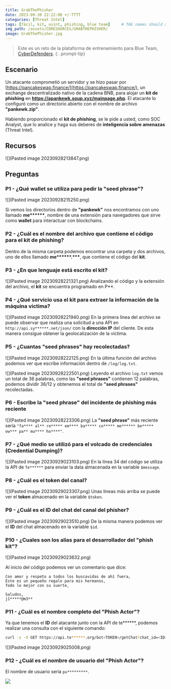```yaml
---
title: GrabThePhisher
date: 2023-09-30 22:22:00 +/-TTTT
categories: [Threat Intel]
tags: [fácil, kit, osint, phishing, blue team]     # TAG names should always be lowercase
img_path: /assets/CDRESOURCES/GRABTHEPHISHER/
image: GrabThePhisher.jpg
---
```


> Este es un reto de la plataforma de entrenamiento para Blue Team, [CyberDefenders](https://cyberdefenders.org).
{: .prompt-tip}

## Escenario
Un atacante comprometió un servidor y se hizo pasar por [https://pancakeswap.finance/](https://pancakeswap.finance/), un exchange descentralizado nativo de la cadena BNB, para alojar un **kit de phishing** en **https://apankewk.soup.xyz/mainpage.php**. El atacante lo configuró como un directorio abierto con el nombre de archivo **"pankewk.zip"**. 

Habiendo proporcionado el **kit de phishing**, se le pide a usted, como SOC Analyst, que lo analice y haga sus deberes de **inteligencia sobre amenazas** (Threat Intel).

## Recursos
![](Pasted image 20230928213847.png)


## Preguntas
### P1 - ¿Qué wallet se utiliza para pedir la "seed phrase"?
![](Pasted image 20230928215250.png)

Si vemos los directorios dentro de **"pankewk"** nos encontramos con uno llamado **me\*\*\*\*\*\***, nombre de una extensión para navegadores que sirve como **wallet** para interactuar con blockchains.

### P2 - ¿Cuál es el nombre del archivo que contiene el código para el kit de phishing?

Dentro de la misma carpeta podemos encontrar una carpeta y dos archivos, uno de ellos llamado **me\*\*\*\*\*\*.\*\*\***, que contiene el código del **kit**.
 
### P3 - ¿En que lenguaje está escrito el kit?

![](Pasted image 20230928221321.png)
Analizando el código y la extensión del archivo, el **kit** se encuentra programado en P**.

### P4 - ¿Qué servicio usa el kit para extraer la información de la máquina victima?

![](Pasted image 20230928221940.png)
En la primera línea del archivo se puede observar que realiza una solicitud a una API en `http://api.sy******.net/json/` con la **dirección IP** del cliente. De esta manera consigue obtener la geolocalización de la victima.

### P5 - ¿Cuantas "seed phrases" hay recolectadas?

![](Pasted image 20230928222125.png)
En la última función del archivo podemos ver que escribe información dentro de `/log/log.txt`.

![](Pasted image 20230928222501.png)
Leyendo el archivo `log.txt` vemos un total de 36 palabras, como las **"seed phrases"** contienen 12 palabras, podemos dividir 36/12 y obtenemos el total de **"seed phrases"** recolectadas.

### P6 - Escribe la "seed phrase" del incidente de phishing más reciente

![](Pasted image 20230928223306.png)
La **"seed phrase"** más reciente sería `"fa**** al** re***** em**** ba***** co***** me****** be***** ow*** pa** mu**** ho****"`.

### P7 - ¿Qué medio se utilizó para el volcado de credenciales (Credential Dumping)?

![](Pasted image 20230929023103.png)
En la línea 34 del código se utiliza la API de `Te******` para enviar la data almacenada en la variable `$message`.

### P8 - ¿Cuál es el token del canal?

![](Pasted image 20230929023307.png)
Unas líneas más arriba se puede ver el **token** almacenado en la variable `$token`.

### P9 - ¿Cuál es el ID del chat del canal del phisher?

![](Pasted image 20230929023510.png)
De la misma manera podemos ver el **ID** del chat almacenado en la variable `$id`.

### P10 - ¿Cuales son los alias para el desarrollador del "phish kit"?

![](Pasted image 20230929023632.png)

Al inicio del código podemos ver un comentario que dice:

```
Con amor y respeto a todos los buscavidas de ahí fuera,
Este es un pequeño regalo para mis hermanos,
Todo lo mejor con su suerte,

Saludos, 
j1*****@m3**
```

### P11 - ¿Cuál es el nombre completo del "Phish Actor"?

Ya que tenemos el **ID** del atacante junto con la API de te******, podemos realizar una consulta con el siguiente comando:

```bash
curl -s -X GET https://api.te******.org/bot<TOKEN>/getChat?chat_id=<ID> | jq
```

![](Pasted image 20230929025008.png)

### P12 - ¿Cuál es el nombre de usuario del "Phish Actor"?

El nombre de usuario sería `pu*********`.

![](GrabThePhisher2.png)
